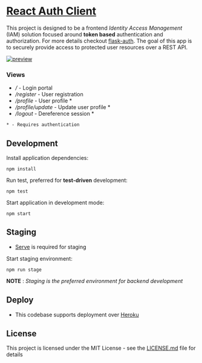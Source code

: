 # [React Auth Client](https://auth-client-cosmos.herokuapp.com/)

This project is designed to be a frontend *Identity Access Management* (IAM) solution focused around **token based** authentication and authorization. For more details checkout [flask-auth](https://github.com/EzraSingh/flask-auth). The goal of this app is to securely provide access to protected user resources over a REST API.

[![preview](https://cdn.pbrd.co/images/I0RHix3.png)](https://auth-client-cosmos.herokuapp.com/)

### Views

- */* - Login portal
- */register* - User registration
- */profile* - User profile *
- */profile/update* - Update user profile *
- */logout* - Dereference session *

`* - Requires authentication`

## Development

Install application dependencies:

`npm install`

Run test, preferred for **test-driven** development:

`npm test`

Start application in development mode:

`npm start`

## Staging

* [Serve](https://www.npmjs.com/package/serve) is required for staging

Start staging environment:

`npm run stage`

**NOTE** :
*Staging is the preferred environment for backend development*

## Deploy

* This codebase supports deployment over [Heroku](https://elements.heroku.com/buildpacks/chadwilken/compile-react-app)

## License

This project is licensed under the MIT License - see the [LICENSE.md](LICENSE.md) file for details